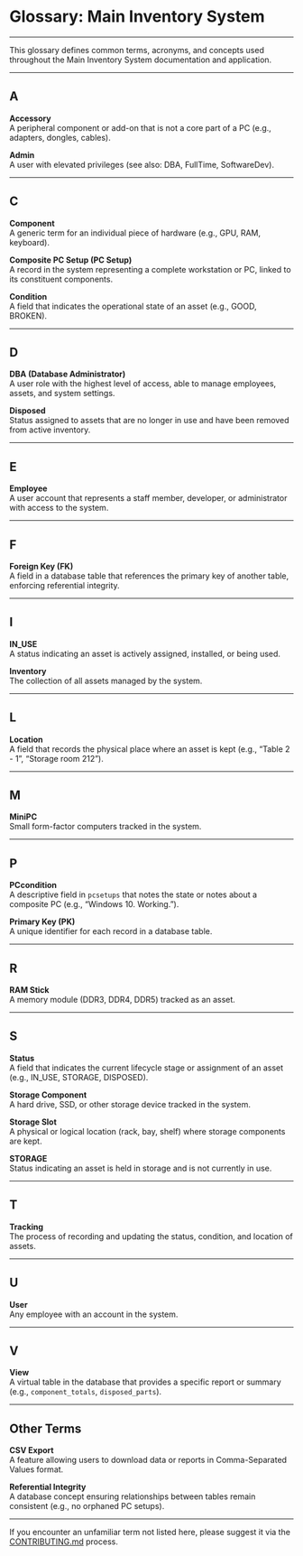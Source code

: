 # Glossary: Main Inventory System

---

This glossary defines common terms, acronyms, and concepts used throughout the Main Inventory System documentation and application.

---

## A

**Accessory**  
A peripheral component or add-on that is not a core part of a PC (e.g., adapters, dongles, cables).

**Admin**  
A user with elevated privileges (see also: DBA, FullTime, SoftwareDev).

---

## C

**Component**  
A generic term for an individual piece of hardware (e.g., GPU, RAM, keyboard).

**Composite PC Setup (PC Setup)**  
A record in the system representing a complete workstation or PC, linked to its constituent components.

**Condition**  
A field that indicates the operational state of an asset (e.g., GOOD, BROKEN).

---

## D

**DBA (Database Administrator)**  
A user role with the highest level of access, able to manage employees, assets, and system settings.

**Disposed**  
Status assigned to assets that are no longer in use and have been removed from active inventory.

---

## E

**Employee**  
A user account that represents a staff member, developer, or administrator with access to the system.

---

## F

**Foreign Key (FK)**  
A field in a database table that references the primary key of another table, enforcing referential integrity.

---

## I

**IN_USE**  
A status indicating an asset is actively assigned, installed, or being used.

**Inventory**  
The collection of all assets managed by the system.

---

## L

**Location**  
A field that records the physical place where an asset is kept (e.g., “Table 2 - 1”, “Storage room 212”).

---

## M

**MiniPC**  
Small form-factor computers tracked in the system.

---

## P

**PCcondition**  
A descriptive field in `pcsetups` that notes the state or notes about a composite PC (e.g., “Windows 10. Working.”).

**Primary Key (PK)**  
A unique identifier for each record in a database table.

---

## R

**RAM Stick**  
A memory module (DDR3, DDR4, DDR5) tracked as an asset.

---

## S

**Status**  
A field that indicates the current lifecycle stage or assignment of an asset (e.g., IN_USE, STORAGE, DISPOSED).

**Storage Component**  
A hard drive, SSD, or other storage device tracked in the system.

**Storage Slot**  
A physical or logical location (rack, bay, shelf) where storage components are kept.

**STORAGE**  
Status indicating an asset is held in storage and is not currently in use.

---

## T

**Tracking**  
The process of recording and updating the status, condition, and location of assets.

---

## U

**User**  
Any employee with an account in the system.

---

## V

**View**  
A virtual table in the database that provides a specific report or summary (e.g., `component_totals`, `disposed_parts`).

---

## Other Terms

**CSV Export**  
A feature allowing users to download data or reports in Comma-Separated Values format.

**Referential Integrity**  
A database concept ensuring relationships between tables remain consistent (e.g., no orphaned PC setups).

---

If you encounter an unfamiliar term not listed here, please suggest it via the [CONTRIBUTING.md](CONTRIBUTING.md) process.
